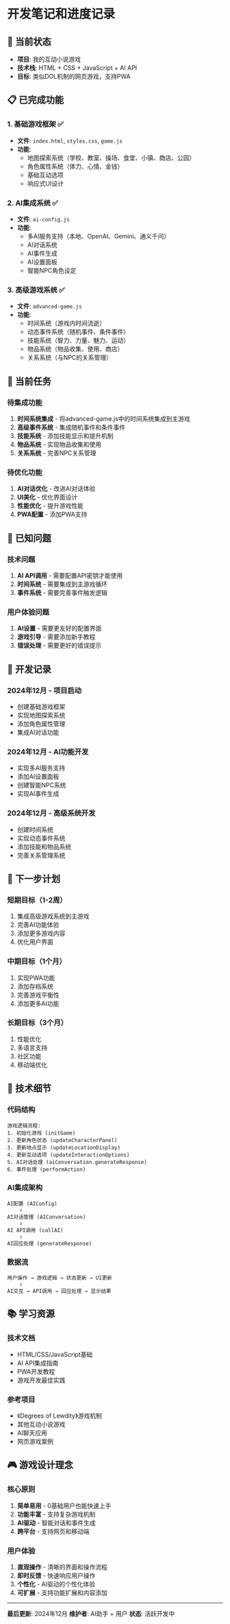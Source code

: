 # 开发笔记和进度记录

## 🎯 当前状态
- **项目**: 我的互动小说游戏
- **技术栈**: HTML + CSS + JavaScript + AI API
- **目标**: 类似DOL机制的网页游戏，支持PWA

## 📋 已完成功能

### 1. 基础游戏框架 ✅
- **文件**: `index.html`, `styles.css`, `game.js`
- **功能**: 
  - 地图探索系统（学校、教室、操场、食堂、小镇、商店、公园）
  - 角色属性系统（体力、心情、金钱）
  - 基础互动选项
  - 响应式UI设计

### 2. AI集成系统 ✅
- **文件**: `ai-config.js`
- **功能**:
  - 多AI服务支持（本地、OpenAI、Gemini、通义千问）
  - AI对话系统
  - AI事件生成
  - AI设置面板
  - 智能NPC角色设定

### 3. 高级游戏系统 ✅
- **文件**: `advanced-game.js`
- **功能**:
  - 时间系统（游戏内时间流逝）
  - 动态事件系统（随机事件、条件事件）
  - 技能系统（智力、力量、魅力、运动）
  - 物品系统（物品收集、使用、商店）
  - 关系系统（与NPC的关系管理）

## 🔄 当前任务

### 待集成功能
1. **时间系统集成** - 将advanced-game.js中的时间系统集成到主游戏
2. **高级事件系统** - 集成随机事件和条件事件
3. **技能系统** - 添加技能显示和提升机制
4. **物品系统** - 实现物品收集和使用
5. **关系系统** - 完善NPC关系管理

### 待优化功能
1. **AI对话优化** - 改进AI对话体验
2. **UI美化** - 优化界面设计
3. **性能优化** - 提升游戏性能
4. **PWA配置** - 添加PWA支持

## 🐛 已知问题

### 技术问题
1. **AI API调用** - 需要配置API密钥才能使用
2. **时间系统** - 需要集成到主游戏循环
3. **事件系统** - 需要完善事件触发逻辑

### 用户体验问题
1. **AI设置** - 需要更友好的配置界面
2. **游戏引导** - 需要添加新手教程
3. **错误处理** - 需要更好的错误提示

## 📝 开发记录

### 2024年12月 - 项目启动
- 创建基础游戏框架
- 实现地图探索系统
- 添加角色属性管理
- 集成AI对话功能

### 2024年12月 - AI功能开发
- 实现多AI服务支持
- 添加AI设置面板
- 创建智能NPC系统
- 实现AI事件生成

### 2024年12月 - 高级系统开发
- 创建时间系统
- 实现动态事件系统
- 添加技能和物品系统
- 完善关系管理系统

## 🎯 下一步计划

### 短期目标（1-2周）
1. 集成高级游戏系统到主游戏
2. 完善AI功能体验
3. 添加更多游戏内容
4. 优化用户界面

### 中期目标（1个月）
1. 实现PWA功能
2. 添加存档系统
3. 完善游戏平衡性
4. 添加更多AI功能

### 长期目标（3个月）
1. 性能优化
2. 多语言支持
3. 社区功能
4. 移动端优化

## 🔧 技术细节

### 代码结构
```
游戏逻辑流程:
1. 初始化游戏 (initGame)
2. 更新角色状态 (updateCharacterPanel)
3. 更新地点显示 (updateLocationDisplay)
4. 更新互动选项 (updateInteractionOptions)
5. AI对话处理 (aiConversation.generateResponse)
6. 事件处理 (performAction)
```

### AI集成架构
```
AI配置 (AIConfig) 
    ↓
AI对话管理 (AIConversation)
    ↓
AI API调用 (callAI)
    ↓
AI回应处理 (generateResponse)
```

### 数据流
```
用户操作 → 游戏逻辑 → 状态更新 → UI更新
    ↓
AI交互 → API调用 → 回应处理 → 显示结果
```

## 📚 学习资源

### 技术文档
- HTML/CSS/JavaScript基础
- AI API集成指南
- PWA开发教程
- 游戏开发最佳实践

### 参考项目
- 《Degrees of Lewdity》游戏机制
- 其他互动小说游戏
- AI聊天应用
- 网页游戏案例

## 🎮 游戏设计理念

### 核心原则
1. **简单易用** - 0基础用户也能快速上手
2. **功能丰富** - 支持复杂游戏机制
3. **AI驱动** - 智能对话和事件生成
4. **跨平台** - 支持网页和移动端

### 用户体验
1. **直观操作** - 清晰的界面和操作流程
2. **即时反馈** - 快速响应用户操作
3. **个性化** - AI驱动的个性化体验
4. **可扩展** - 支持功能扩展和内容添加

---

**最后更新**: 2024年12月
**维护者**: AI助手 + 用户
**状态**: 活跃开发中
